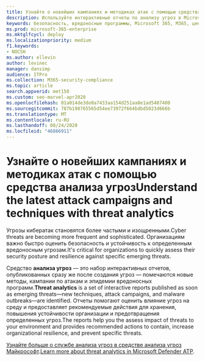 ```yaml
---
title: Узнайте о новейших кампаниях и методиках атак с помощью средства анализа угроз
description: Используйте интерактивные отчеты по анализу угроз в Microsoft 365 для оценки уровня безопасности и устойчивости организации от новых угроз.
keywords: безопасность, вредоносные программы, Microsoft 365, M365, центр безопасности, анализ угроз, служба защитника Майкрософт, кибератак, безопасность, новые угрозы
ms.prod: microsoft-365-enterprise
ms.mktglfcycl: deploy
ms.localizationpriority: medium
f1.keywords:
- NOCSH
ms.author: ellevin
author: levinec
manager: dansimp
audience: ITPro
ms.collection: M365-security-compliance
ms.topic: article
search.appverid: met150
ms.custom: seo-marvel-apr2020
ms.openlocfilehash: 01a014de3de0a7433aa154d251aa8e1ad5487400
ms.sourcegitcommit: 787b198765565d54ee73972f664bdbd5023d666b
ms.translationtype: MT
ms.contentlocale: ru-RU
ms.lasthandoff: 08/24/2020
ms.locfileid: "46866911"
---
```

# <a name="understand-the-latest-attack-campaigns-and-techniques-with-threat-analytics"></a><span data-ttu-id="158ab-104">Узнайте о новейших кампаниях и методиках атак с помощью средства анализа угроз</span><span class="sxs-lookup"><span data-stu-id="158ab-104">Understand the latest attack campaigns and techniques with threat analytics</span></span> 

<span data-ttu-id="158ab-105">Угрозы кибератак становятся более частыми и изощренными.</span><span class="sxs-lookup"><span data-stu-id="158ab-105">Cyber threats are becoming more frequent and sophisticated.</span></span> <span data-ttu-id="158ab-106">Организациям важно быстро оценить безопасность и устойчивость к определенным вредоносным угрозам.</span><span class="sxs-lookup"><span data-stu-id="158ab-106">It's critical for organizations to quickly assess their security posture and resilience against specific emerging threats.</span></span>

<span data-ttu-id="158ab-107">Средство **анализа угроз** — это набор интерактивных отчетов, опубликованных сразу же после создания угроз — помечаются новые методы, кампании по атакам и эпидемии вредоносных программ.</span><span class="sxs-lookup"><span data-stu-id="158ab-107">**Threat analytics** is a set of interactive reports published as soon as emerging threats—new techniques, attack campaigns, and malware outbreaks—are identified.</span></span> <span data-ttu-id="158ab-108">Отчеты помогают оценить влияние угроз на среду и предоставляет рекомендуемые действия для хранения, повышения устойчивости организации и предотвращения определенных угроз.</span><span class="sxs-lookup"><span data-stu-id="158ab-108">The reports help you the assess impact of threats to your environment and provides recommended actions to contain, increase organizational resilience, and prevent specific threats.</span></span>

<span data-ttu-id="158ab-109">[Узнайте больше о службе анализа угроз в средстве анализа угроз Майкрософт](https://docs.microsoft.com/windows/security/threat-protection/microsoft-defender-atp/threat-analytics).</span><span class="sxs-lookup"><span data-stu-id="158ab-109">[Learn more about threat analytics in Microsoft Defender ATP](https://docs.microsoft.com/windows/security/threat-protection/microsoft-defender-atp/threat-analytics).</span></span>  
